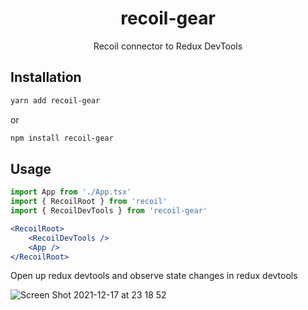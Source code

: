 <!-- markdownlint-configure-file {
  "MD013": {
    "code_blocks": false,
    "tables": false
  },
  "MD033": false,
  "MD041": false
} -->

<div align="center">

# recoil-gear

Recoil connector to Redux DevTools
  


</div>

## Installation

```sh 
yarn add recoil-gear
```

or

```sh 
npm install recoil-gear
```

## Usage

```jsx
import App from './App.tsx'
import { RecoilRoot } from 'recoil'
import { RecoilDevTools } from 'recoil-gear'

<RecoilRoot>
    <RecoilDevTools />
    <App />
</RecoilRoot>
```

Open up redux devtools and observe state changes in redux devtools



![Screen Shot 2021-12-17 at 23 18 52](https://user-images.githubusercontent.com/3135968/146609246-5969debb-a85e-48a6-abb9-a99eb01a66e3.png)

